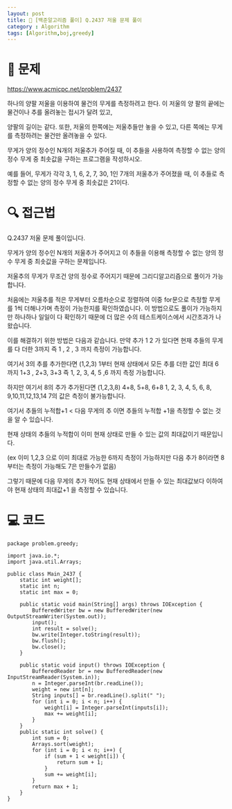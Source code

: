 ```yaml
---
layout: post
title: 📖 [백준알고리즘 풀이] Q.2437 저울 문제 풀이
category : Algorithm
tags: [Algorithm,boj,greedy]
---
```

# 📖 문제
https://www.acmicpc.net/problem/2437

하나의 양팔 저울을 이용하여 물건의 무게를 측정하려고 한다. 이 저울의 양 팔의 끝에는 물건이나 추를 올려놓는 접시가 달려 있고,

양팔의 길이는 같다. 또한, 저울의 한쪽에는 저울추들만 놓을 수 있고, 다른 쪽에는 무게를 측정하려는 물건만 올려놓을 수 있다.

무게가 양의 정수인 N개의 저울추가 주어질 때, 이 추들을 사용하여 측정할 수 없는 양의 정수 무게 중 최솟값을 구하는 프로그램을 작성하시오.

예를 들어, 무게가 각각 3, 1, 6, 2, 7, 30, 1인 7개의 저울추가 주어졌을 때, 이 추들로 측정할 수 없는 양의 정수 무게 중 최솟값은 21이다. 

# 🔍 접근법

Q.2437 저울 문제 풀이입니다.

무게가 양의 정수인 N개의 저울추가 주어지고 이 추들을 이용해 측정할 수 없는
양의 정수 무게 중 최솟값을 구하는 문제입니다.

저울추의 무게가 무조건 양의 정수로 주어지기 때문에 그리디알고리즘으로 풀이가
가능합니다.

처음에는 저울추를 적은 무게부터 오름차순으로 정렬하여 
이중 for문으로
측정할 무게를 1씩 더해나가며 측정이 가능한지를 확인하였습니다.
이 방법으로도 풀이가 가능하지만 하나하나 일일이 다 확인하기 때문에
더 많은 수의 테스트케이스에서 시간초과가 나왔습니다.

이를 해결하기 위한 방법은 다음과 같습니다.
만약 추가 1 2 가 있다면
현재 추들의 무게를 다 더한 3까지 
즉
1 , 2 , 3 까지 측정이 가능합니다.

여기서 3의 추를 추가한다면 (1,2,3)
1부터 현재 상태에서 모든 추를 더한 값인 최대 6 까지
1+3 , 2+3, 3+3
즉 1, 2, 3, 4, 5 ,6 까지 측정 가능합니다. 

하지만 여기서 8의 추가 추가된다면 (1,2,3,8)
4+8, 5+8, 6+8
1, 2, 3, 4, 5, 6, 8, 9,10,11,12,13,14 
7의 값은 측정이 불가능합니다.

여기서 
추들의 누적합+1 < 다음 무게의 추
이면 추들의 누적합 +1을 측정할 수 없는 것을 알 수 있습니다.

현재 상태의 추들의 누적합이 이미 현재 상태로 만들 수 있는
값의 최대값이기 때문입니다.

(ex 이미 1,2,3 으로 이미 최대로 가능한 6까지 측정이 가능하지만
다음 추가 8이라면 8부터는 측정이 가능해도 7은 만들수가 없음)

그렇기 때문에 다음 무게의 추가 적어도
현재 상태에서 만들 수 있는 최대값보다 이하여야
현재 상태의 최대값+1 을 측정할 수 있습니다. 



                
# 💻 코드

```
package problem.greedy;

import java.io.*;
import java.util.Arrays;

public class Main_2437 {
    static int weight[];
    static int n;
    static int max = 0;

    public static void main(String[] args) throws IOException {
        BufferedWriter bw = new BufferedWriter(new OutputStreamWriter(System.out));
        input();
        int result = solve();
        bw.write(Integer.toString(result));
        bw.flush();
        bw.close();
    }

    public static void input() throws IOException {
        BufferedReader br = new BufferedReader(new InputStreamReader(System.in));
        n = Integer.parseInt(br.readLine());
        weight = new int[n];
        String inputs[] = br.readLine().split(" ");
        for (int i = 0; i < n; i++) {
            weight[i] = Integer.parseInt(inputs[i]);
            max += weight[i];
        }
    }
    public static int solve() {
        int sum = 0;
        Arrays.sort(weight);
        for (int i = 0; i < n; i++) {
            if (sum + 1 < weight[i]) {
                return sum + 1;
            }
            sum += weight[i];
        }
        return max + 1;
    }
}

```